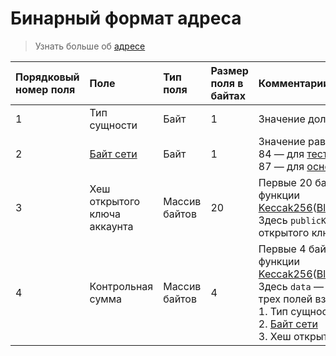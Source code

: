 # Бинарный формат адреса

> Узнать больше об [адресе](/ru/blockchain/account/address)

|Порядковый номер поля | Поле | Тип поля | Размер поля в байтах | Комментарии |
| :--- | :--- | :--- | :--- | :--- |
| 1 | Тип сущности | Байт | 1 | Значение должно равняться 1 |
| 2 | [Байт сети](/ru/blockchain/blockchain-network/chain-id) | Байт | 1 | Значение равно:<br>84 — для [тестовой сети](/ru/blockchain/blockchain-network/test-network)<br>87 — для [основной сети](/ru/blockchain/blockchain-network/main-network) |
| 3 | Хеш открытого ключа аккаунта | Массив байтов | 20 | Первые 20 байтов результата хеш-функции [Keccak256](https://en.wikipedia.org/wiki/SHA-3)([Blake2b256](https://en.wikipedia.org/wiki/BLAKE_%28hash_function%29)(`publicKey`)).<br>Здесь `publicKey` — массив байтов открытого ключа аккаунта |
| 4 | Контрольная сумма | Массив байтов | 4  | Первые 4 байта результата хеш-функции [Keccak256](https://ru.wikipedia.org/wiki/SHA-3)([Blake2b256](https://ru.wikipedia.org/wiki/BLAKE_%28хеш-функция%29)(`data`)).<br>Здесь `data` — массива байтов из трех полей взятых вместе:<br> 1.&nbsp;Тип сущности <br> 2.&nbsp;[Байт сети](/ru/blockchain/blockchain-network/chain-id)<br> 3.&nbsp;Хеш открытого ключа аккаунта |
